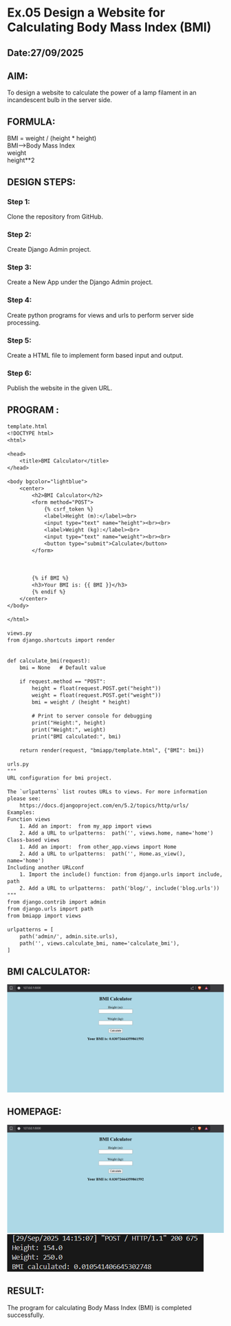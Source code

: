 # Ex.05 Design a Website for Calculating Body Mass Index (BMI)
## Date:27/09/2025

## AIM:
 To design a website to calculate the power of a lamp filament in an incandescent bulb in the server side. 


## FORMULA:
BMI = weight / (height * height)
<br>BMI-->Body Mass Index
<br>weight
<br>height**2

## DESIGN STEPS:

### Step 1:
Clone the repository from GitHub.

### Step 2:
Create Django Admin project.

### Step 3:
Create a New App under the Django Admin project.

### Step 4:
Create python programs for views and urls to perform server side processing.

### Step 5:
Create a HTML file to implement form based input and output.

### Step 6:
Publish the website in the given URL.

## PROGRAM :
```
template.html
<!DOCTYPE html>
<html>

<head>
    <title>BMI Calculator</title>
</head>

<body bgcolor="lightblue">
    <center>
        <h2>BMI Calculator</h2>
        <form method="POST">
            {% csrf_token %}
            <label>Height (m):</label><br>
            <input type="text" name="height"><br><br>
            <label>Weight (kg):</label><br>
            <input type="text" name="weight"><br><br>
            <button type="submit">Calculate</button>
        </form>



        {% if BMI %}
        <h3>Your BMI is: {{ BMI }}</h3>
        {% endif %}
    </center>
</body>

</html>

views.py
from django.shortcuts import render


def calculate_bmi(request):
    bmi = None   # Default value

    if request.method == "POST":
        height = float(request.POST.get("height"))
        weight = float(request.POST.get("weight"))
        bmi = weight / (height * height)

        # Print to server console for debugging
        print("Height:", height)
        print("Weight:", weight)
        print("BMI calculated:", bmi)

    return render(request, "bmiapp/template.html", {"BMI": bmi})

urls.py
"""
URL configuration for bmi project.

The `urlpatterns` list routes URLs to views. For more information please see:
    https://docs.djangoproject.com/en/5.2/topics/http/urls/
Examples:
Function views
    1. Add an import:  from my_app import views
    2. Add a URL to urlpatterns:  path('', views.home, name='home')
Class-based views
    1. Add an import:  from other_app.views import Home
    2. Add a URL to urlpatterns:  path('', Home.as_view(), name='home')
Including another URLconf
    1. Import the include() function: from django.urls import include, path
    2. Add a URL to urlpatterns:  path('blog/', include('blog.urls'))
"""
from django.contrib import admin
from django.urls import path
from bmiapp import views

urlpatterns = [
    path('admin/', admin.site.urls),
    path('', views.calculate_bmi, name='calculate_bmi'),
]
```


## BMI CALCULATOR:
![alt text](<Screenshot 2025-09-27 160024.png>)


## HOMEPAGE:
![alt text](<Screenshot 2025-09-27 160024.png>)
![alt text]({9AB4FD35-FCE4-4F6F-B08D-93E3B8A7C9D1}.png)

## RESULT:
The program for calculating Body Mass Index (BMI) is completed successfully.
